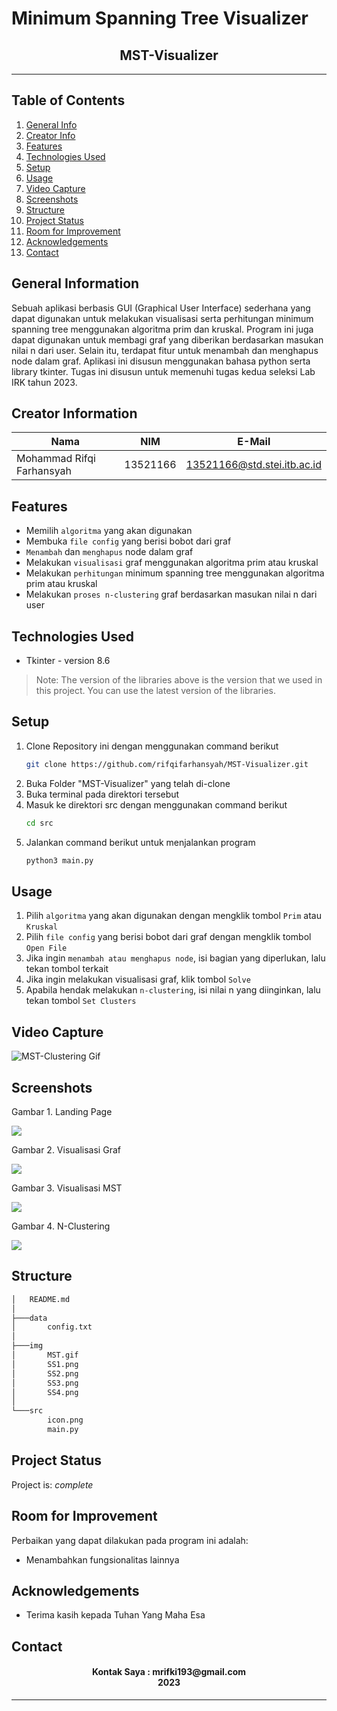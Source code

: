 # Minimum Spanning Tree Visualizer
<h2 align="center">
   MST-Visualizer
</h2>
<hr>

## Table of Contents
1. [General Info](#general-information)
2. [Creator Info](#creator-information)
3. [Features](#features)
4. [Technologies Used](#technologies-used)
5. [Setup](#setup)
6. [Usage](#usage)
7. [Video Capture](#videocapture)
8. [Screenshots](#screenshots)
9. [Structure](#structure)
10. [Project Status](#project-status)
11. [Room for Improvement](#room-for-improvement)
12. [Acknowledgements](#acknowledgements)
13. [Contact](#contact)

<a name="general-information"></a>

## General Information
Sebuah aplikasi berbasis GUI (Graphical User Interface) sederhana yang dapat digunakan untuk melakukan visualisasi serta perhitungan minimum spanning tree menggunakan algoritma prim dan kruskal. Program ini juga dapat digunakan untuk membagi graf yang diberikan berdasarkan masukan nilai n dari user. Selain itu, terdapat fitur untuk menambah dan menghapus node dalam graf. Aplikasi ini disusun menggunakan bahasa python serta library tkinter. Tugas ini disusun untuk memenuhi tugas kedua seleksi Lab IRK tahun 2023.
 
<a name="creator-information"></a>

## Creator Information

| Nama                        | NIM      | E-Mail                      |
| --------------------------- | -------- | --------------------------- |
| Mohammad Rifqi Farhansyah   | 13521166 | 13521166@std.stei.itb.ac.id |

<a name="features"></a>

## Features
- Memilih `algoritma` yang akan digunakan
- Membuka `file config` yang berisi bobot dari graf
- `Menambah` dan `menghapus` node dalam graf
- Melakukan `visualisasi` graf menggunakan algoritma prim atau kruskal
- Melakukan `perhitungan` minimum spanning tree menggunakan algoritma prim atau kruskal
- Melakukan `proses n-clustering` graf berdasarkan masukan nilai n dari user

<a name="technologies-used"></a>

## Technologies Used
- Tkinter - version 8.6

> Note: The version of the libraries above is the version that we used in this project. You can use the latest version of the libraries.

<a name="setup"></a>

## Setup
1. Clone Repository ini dengan menggunakan command berikut
   ```sh
   git clone https://github.com/rifqifarhansyah/MST-Visualizer.git
   ```
2. Buka Folder "MST-Visualizer" yang telah di-clone
3. Buka terminal pada direktori tersebut
4. Masuk ke direktori src dengan menggunakan command berikut
   ```sh
   cd src
   ```
5. Jalankan command berikut untuk menjalankan program
   ```sh
   python3 main.py
   ```

<a name="usage"></a>

## Usage
1. Pilih `algoritma` yang akan digunakan dengan mengklik tombol `Prim` atau `Kruskal`
2. Pilih `file config` yang berisi bobot dari graf dengan mengklik tombol `Open File`
3. Jika ingin `menambah atau menghapus node`, isi bagian yang diperlukan, lalu tekan tombol terkait
4. Jika ingin melakukan visualisasi graf, klik tombol `Solve`
5. Apabila hendak melakukan `n-clustering`, isi nilai n yang diinginkan, lalu tekan tombol `Set Clusters`

<a name="videocapture"></a>

## Video Capture
<nl>

![MST-Clustering Gif](https://github.com/rifqifarhansyah/MST-Visualizer/blob/main/img/MST.gif?raw=true)

<a name="screenshots"></a>

## Screenshots
<p>
  <p>Gambar 1. Landing Page</p>
  <img src="/img/SS1.png/">
  <nl>
  <p>Gambar 2. Visualisasi Graf</p>
  <img src="/img/SS2.png/">
  <nl>
  <p>Gambar 3. Visualisasi MST</p>
  <img src="/img/SS3.png/">
  <nl>
   <p>Gambar 4. N-Clustering</p>
   <img src="/img/SS4.png/">
   <nl>
</p>

<a name="structure"></a>

## Structure
```bash
│   README.md
│
├───data
│       config.txt
│
├───img
│       MST.gif
│       SS1.png
│       SS2.png
│       SS3.png
│       SS4.png
│
└───src
        icon.png
        main.py
```

<a name="project-status">

## Project Status
Project is: _complete_

<a name="room-for-improvement">

## Room for Improvement
Perbaikan yang dapat dilakukan pada program ini adalah:
- Menambahkan fungsionalitas lainnya

<a name="acknowledgements">

## Acknowledgements
- Terima kasih kepada Tuhan Yang Maha Esa

<a name="contact"></a>

## Contact
<h4 align="center">
  Kontak Saya : mrifki193@gmail.com<br/>
  2023
</h4>
<hr>
